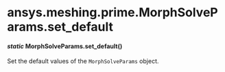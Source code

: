 # ansys.meshing.prime.MorphSolveParams.set_default



#### *static* MorphSolveParams.set_default()

Set the default values of the `MorphSolveParams` object.

<!-- !! processed by numpydoc !! -->
